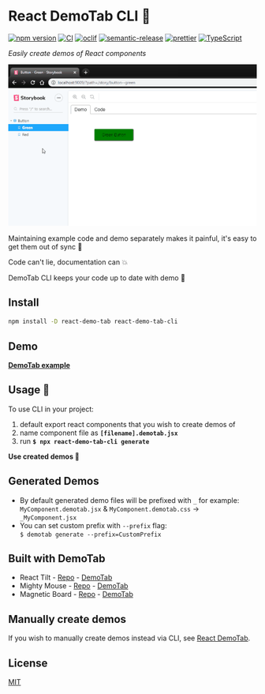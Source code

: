 # React DemoTab CLI 📑

[![npm version][npm-badge]][npm-url]
[![CI][build-badge]][build-url]
[![oclif][oclif-badge]][oclif-url]
[![semantic-release][semantic-badge]][semantic-url]
[![prettier][prettier-badge]][prettier-url]
[![TypeScript][typescript-badge]][typescript-url]

_Easily create demos of React components_

![](demo.gif)

Maintaining example code and demo separately makes it painful, it's easy to get them out of sync 🙅

Code can't lie, documentation can 💥

DemoTab CLI keeps your code up to date with demo 💪

## Install

```bash
npm install -D react-demo-tab react-demo-tab-cli
```

## Demo

**[DemoTab example](https://mkosir.github.io/react-demo-tab-cli)**

## Usage 🚀

To use CLI in your project:

1. default export react components that you wish to create demos of
1. name component file as **`[filename].demotab.jsx`**
1. run **`$ npx react-demo-tab-cli generate`**

**Use created demos 🎉**

## Generated Demos

- By default generated demo files will be prefixed with `_` for example:  
  `MyComponent.demotab.jsx` & `MyComponent.demotab.css` -> `_MyComponent.jsx`
- You can set custom prefix with `--prefix` flag:  
  `$ demotab generate --prefix=CustomPrefix`

## Built with DemoTab

- React Tilt - [Repo](https://github.com/mkosir/react-parallax-tilt) - [DemoTab](https://mkosir.github.io/react-parallax-tilt)
- Mighty Mouse - [Repo](https://github.com/mkosir/react-hook-mighty-mouse) - [DemoTab](https://mkosir.github.io/react-hook-mighty-mouse)
- Magnetic Board - [Repo](https://github.com/mkosir/react-magnetic-board) - [DemoTab](https://mkosir.github.io/react-magnetic-board)

## Manually create demos

If you wish to manually create demos instead via CLI, see [React DemoTab](https://github.com/mkosir/react-demo-tab).

## License

[MIT](LICENSE)

[npm-url]: https://www.npmjs.com/package/react-demo-tab-cli
[npm-badge]: https://img.shields.io/npm/v/react-demo-tab-cli.svg
[build-badge]: https://github.com/mkosir/react-demo-tab-cli/actions/workflows/main.yml/badge.svg
[build-url]: https://github.com/mkosir/react-demo-tab-cli/actions/workflows/main.yml
[oclif-badge]: https://img.shields.io/badge/cli-oclif-brightgreen.svg
[oclif-url]: https://oclif.io
[semantic-badge]: https://img.shields.io/badge/%20%20%F0%9F%93%A6%F0%9F%9A%80-semantic--release-e10079.svg
[semantic-url]: https://github.com/semantic-release/semantic-release
[prettier-badge]: https://img.shields.io/badge/code_style-prettier-ff69b4.svg
[prettier-url]: https://github.com/prettier/prettier
[typescript-badge]: https://badges.frapsoft.com/typescript/code/typescript.svg?v=101
[typescript-url]: https://github.com/microsoft/TypeScript
